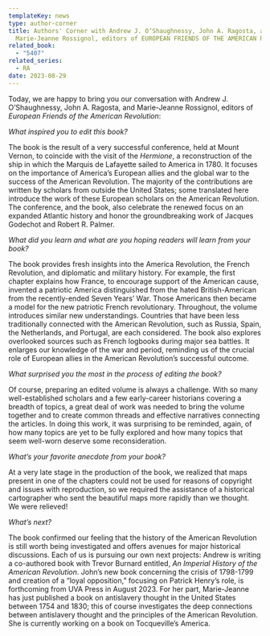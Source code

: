 ```yaml
---
templateKey: news
type: author-corner
title: Authors' Corner with Andrew J. O’Shaughnessy, John A. Ragosta, and
  Marie-Jeanne Rossignol, editors of EUROPEAN FRIENDS OF THE AMERICAN REVOLUTION
related_book:
  - "5407"
related_series:
  - RA
date: 2023-08-29
---
```

Today, we are happy to bring you our conversation with Andrew J. O’Shaughnessy, John A. Ragosta, and Marie-Jeanne Rossignol, editors of *European Friends of the American Revolution*:

*What inspired you to edit this book?* 

The book is the result of a very successful conference, held at Mount Vernon, to coincide with the visit of the *Hermione*, a reconstruction of the ship in which the Marquis de Lafayette sailed to America in 1780. It focuses on the importance of America’s European allies and the global war to the success of the American Revolution. The majority of the contributions are written by scholars from outside the United States; some translated here introduce the work of these European scholars on the American Revolution. The conference, and the book, also celebrate the renewed focus on an expanded Atlantic history and honor the groundbreaking work of Jacques Godechot and Robert R. Palmer. 

*What did you learn and what are you hoping readers will learn from your book?* 

The book provides fresh insights into the America Revolution, the French Revolution, and diplomatic and military history. For example, the first chapter explains how France, to encourage support of the American cause, invented a patriotic America distinguished from the hated British-American from the recently-ended Seven Years’ War. Those Americans then became a model for the new patriotic French revolutionary. Throughout, the volume introduces similar new understandings. Countries that have been less traditionally connected with the American Revolution, such as Russia, Spain, the Netherlands, and Portugal, are each considered. The book also explores overlooked sources such as French logbooks during major sea battles. It enlarges our knowledge of the war and period, reminding us of the crucial role of European allies in the American Revolution’s successful outcome.

*What surprised you the most in the process of editing the book?* 

Of course, preparing an edited volume is always a challenge. With so many well-established scholars and a few early-career historians covering a breadth of topics, a great deal of work was needed to bring the volume together and to create common threads and effective narratives connecting the articles. In doing this work, it was surprising to be reminded, again, of how many topics are yet to be fully explored and how many topics that seem well-worn deserve some reconsideration.

*What’s your favorite anecdote from your book?*

At a very late stage in the production of the book, we realized that maps present in one of the chapters could not be used for reasons of copyright and issues with reproduction, so we required the assistance of a historical cartographer who sent the beautiful maps more rapidly than we thought. We were relieved! 

*What’s next?* 

The book confirmed our feeling that the history of the American Revolution is still worth being investigated and offers avenues for major historical discussions. Each of us is pursuing our own next projects: Andrew is writing a co-authored book with Trevor Burnard entitled, *An Imperial History of the American Revolution*. John’s new book concerning the crisis of 1798-1799 and creation of a “loyal opposition,” focusing on Patrick Henry’s role, is forthcoming from UVA Press in August 2023. For her part, Marie-Jeanne has just published a book on antislavery thought in the United States between 1754 and 1830; this of course investigates the deep connections between antislavery thought and the principles of the American Revolution. She is currently working on a book on Tocqueville’s America.